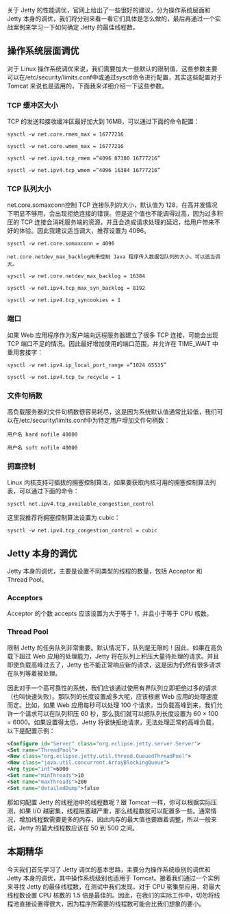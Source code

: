 关于 Jetty 的性能调优，官网上给出了一些很好的建议，分为操作系统层面和 Jetty 本身的调优，我们将分别来看一看它们具体是怎么做的，最后再通过一个实战案例来学习一下如何确定 Jetty 的最佳线程数。

## 操作系统层面调优

对于 Linux 操作系统调优来说，我们需要加大一些默认的限制值，这些参数主要可以在/etc/security/limits.conf中或通过sysctl命令进行配置，其实这些配置对于 Tomcat 来说也是适用的，下面我来详细介绍一下这些参数。

### TCP 缓冲区大小

TCP 的发送和接收缓冲区最好加大到 16MB，可以通过下面的命令配置：
```
sysctl -w net.core.rmem_max = 16777216

sysctl -w net.core.wmem_max = 16777216

sysctl -w net.ipv4.tcp_rmem =“4096 87380 16777216”

sysctl -w net.ipv4.tcp_wmem =“4096 16384 16777216”
```
### TCP 队列大小

net.core.somaxconn控制 TCP 连接队列的大小，默认值为 128，在高并发情况下明显不够用，会出现拒绝连接的错误。但是这个值也不能调得过高，因为过多积压的 TCP 连接会消耗服务端的资源，并且会造成请求处理的延迟，给用户带来不好的体验。因此我建议适当调大，推荐设置为 4096。
```
sysctl -w net.core.somaxconn = 4096

net.core.netdev_max_backlog用来控制 Java 程序传入数据包队列的大小，可以适当调大。

sysctl -w net.core.netdev_max_backlog = 16384

sysctl -w net.ipv4.tcp_max_syn_backlog = 8192

sysctl -w net.ipv4.tcp_syncookies = 1
```

### 端口

如果 Web 应用程序作为客户端向远程服务器建立了很多 TCP 连接，可能会出现 TCP 端口不足的情况。因此最好增加使用的端口范围，并允许在 TIME_WAIT 中重用套接字：
```
sysctl -w net.ipv4.ip_local_port_range =“1024 65535”

sysctl -w net.ipv4.tcp_tw_recycle = 1
```

### 文件句柄数

高负载服务器的文件句柄数很容易耗尽，这是因为系统默认值通常比较低，我们可以在/etc/security/limits.conf中为特定用户增加文件句柄数：
```
用户名 hard nofile 40000

用户名 soft nofile 40000
```

### 拥塞控制

Linux 内核支持可插拔的拥塞控制算法，如果要获取内核可用的拥塞控制算法列表，可以通过下面的命令：
```
sysctl net.ipv4.tcp_available_congestion_control
```
这里我推荐将拥塞控制算法设置为 cubic：
```
sysctl -w net.ipv4.tcp_congestion_control = cubic
```
## Jetty 本身的调优

Jetty 本身的调优，主要是设置不同类型的线程的数量，包括 Acceptor 和 Thread Pool。

### Acceptors

Acceptor 的个数 accepts 应该设置为大于等于 1，并且小于等于 CPU 核数。

### Thread Pool

限制 Jetty 的任务队列非常重要。默认情况下，队列是无限的！因此，如果在高负载下超过 Web 应用的处理能力，Jetty 将在队列上积压大量待处理的请求。并且即使负载高峰过去了，Jetty 也不能正常响应新的请求，这是因为仍然有很多请求在队列等着被处理。

因此对于一个高可靠性的系统，我们应该通过使用有界队列立即拒绝过多的请求（也叫快速失败）。那队列的长度设置成多大呢，应该根据 Web 应用的处理速度而定。比如，如果 Web 应用每秒可以处理 100 个请求，当负载高峰到来，我们允许一个请求可以在队列积压 60 秒，那么我们就可以把队列长度设置为 60 × 100 = 6000。如果设置得太低，Jetty 将很快拒绝请求，无法处理正常的高峰负载，以下是配置示例：
```xml
<Configure id="Server" class="org.eclipse.jetty.server.Server">
<Set name="ThreadPool">
<New class="org.eclipse.jetty.util.thread.QueuedThreadPool">
<New class="java.util.concurrent.ArrayBlockingQueue">
<Arg type="int">6000
<Set name="minThreads">10
<Set name="maxThreads">200
<Set name="detailedDump">false
```

那如何配置 Jetty 的线程池中的线程数呢？跟 Tomcat 一样，你可以根据实际压测，如果 I/O 越密集，线程阻塞越严重，那么线程数就可以配置多一些。通常情况，增加线程数需要更多的内存，因此内存的最大值也要跟着调整，所以一般来说，Jetty 的最大线程数应该在 50 到 500 之间。

## 本期精华

今天我们首先学习了 Jetty 调优的基本思路，主要分为操作系统级别的调优和 Jetty 本身的调优，其中操作系统级别也适用于 Tomcat。接着我们通过一个实例来寻找 Jetty 的最佳线程数，在测试中我们发现，对于 CPU 密集型应用，将最大线程数设置 CPU 核数的 1.5 倍是最佳的。因此，在我们的实际工作中，切勿将线程池直接设置得很大，因为程序所需要的线程数可能会比我们想象的要小。